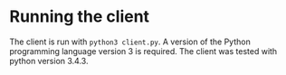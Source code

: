 # Running the client
The client is run with `python3 client.py`.
A version of the Python programming language version 3 is required.
The client was tested with python version 3.4.3.
